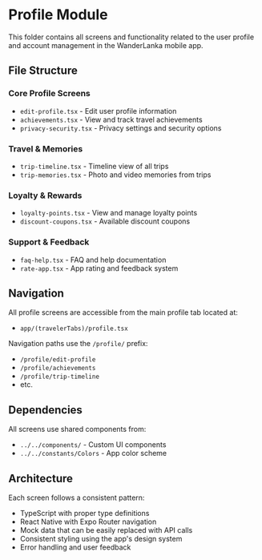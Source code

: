 # Profile Module

This folder contains all screens and functionality related to the user profile and account management in the WanderLanka mobile app.

## File Structure

### Core Profile Screens
- `edit-profile.tsx` - Edit user profile information
- `achievements.tsx` - View and track travel achievements
- `privacy-security.tsx` - Privacy settings and security options

### Travel & Memories
- `trip-timeline.tsx` - Timeline view of all trips
- `trip-memories.tsx` - Photo and video memories from trips

### Loyalty & Rewards
- `loyalty-points.tsx` - View and manage loyalty points
- `discount-coupons.tsx` - Available discount coupons

### Support & Feedback
- `faq-help.tsx` - FAQ and help documentation
- `rate-app.tsx` - App rating and feedback system

## Navigation

All profile screens are accessible from the main profile tab located at:
- `app/(travelerTabs)/profile.tsx`

Navigation paths use the `/profile/` prefix:
- `/profile/edit-profile`
- `/profile/achievements`
- `/profile/trip-timeline`
- etc.

## Dependencies

All screens use shared components from:
- `../../components/` - Custom UI components
- `../../constants/Colors` - App color scheme

## Architecture

Each screen follows a consistent pattern:
- TypeScript with proper type definitions
- React Native with Expo Router navigation
- Mock data that can be easily replaced with API calls
- Consistent styling using the app's design system
- Error handling and user feedback
